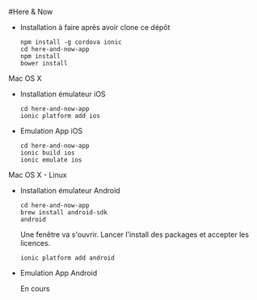 #Here & Now

- Installation à faire après avoir clone ce dépôt

    ```shell
    npm install -g cordova ionic
    cd here-and-now-app
    npm install
    bower install
    ```

Mac OS X

- Installation émulateur iOS

    ```shell
    cd here-and-now-app
    ionic platform add ios
    ```

- Emulation App iOS

    ```shell
    cd here-and-now-app
    ionic build ios
    ionic emulate ios
    ```

Mac OS X - Linux

- Installation émulateur Android

    ```shell
    cd here-and-now-app
    brew install android-sdk
    android
    ```
    Une fenêtre va s'ouvrir. Lancer l'install des packages et accepter les licences.

    ```shell
    ionic platform add android
    ```

- Emulation App Android

     En cours
